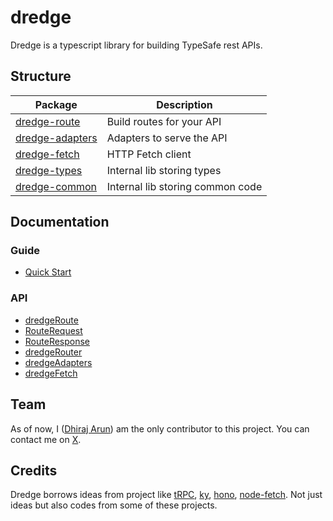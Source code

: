 # dredge

Dredge is a typescript library for building TypeSafe rest APIs.

## Structure

| Package | Description |
| -------------------------------------- | -------------------------------- |
| [dredge-route](packages/route/)        | Build routes for your API        |
| [dredge-adapters](packages/adapters/)  | Adapters to serve the API        |
| [dredge-fetch](packages/fetch/)        | HTTP Fetch client                |
| [dredge-types](packages/types/)        | Internal lib storing types       |
| [dredge-common](packages/common/)      | Internal lib storing common code |

## Documentation

### Guide
- [Quick Start](docs/quick-start.md)
### API 
- [dredgeRoute](docs/api-dredge-route.md)
- [RouteRequest](docs/api-route-request.md)
- [RouteResponse](docs/api-route-response.md)
- [dredgeRouter](docs/api-dredge-router.md)
- [dredgeAdapters](docs/api-adapters.md)
- [dredgeFetch](docs/api-dredge-fetch.md)

## Team

As of now, I ([Dhiraj Arun](https://github.com/dhrjarun)) am the only contributor to this project. You can contact me on [X](https://x.com/dhrjarun).


## Credits
Dredge borrows ideas from project like [tRPC](https://trpc.io/), [ky](https://github.com/sindresorhus/ky), [hono](https://hono.dev), [node-fetch](https://github.com/node-fetch/node-fetch). Not just ideas but also codes from some of these projects.
